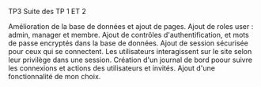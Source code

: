 TP3 Suite des TP 1 ET 2

Amélioration de la base de données et ajout de pages.
Ajout de roles user : admin, manager et membre.
Ajout de contrôles d'authentification, et mots de passe encryptés dans la base de données.
Ajout de session sécurisée pour ceux qui se connectent.
Les utilisateurs interagissent sur le site selon leur privilège dans une session.
Création d'un journal de bord poour suivre les connexions et actions des utilisateurs et invités.
Ajout d'une fonctionnalité de mon choix.
